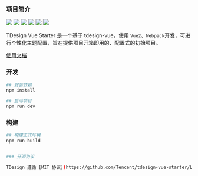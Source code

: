

### 项目简介



![](https://cdn.jsdelivr.net/gh/super-denny/images/Xnip2024-02-22_21-50-31.png)
![](https://cdn.jsdelivr.net/gh/super-denny/images/Xnip2024-02-22_21-50-23.png)
![](https://cdn.jsdelivr.net/gh/super-denny/images/Xnip2024-02-22_21-50-09.png)
![](https://cdn.jsdelivr.net/gh/super-denny/images/Xnip2024-02-22_21-50-01.png)
![](https://cdn.jsdelivr.net/gh/super-denny/images/Xnip2024-02-22_21-49-48.png)
![](https://cdn.jsdelivr.net/gh/super-denny/images/Xnip2024-02-22_21-42-18.png)

TDesign Vue Starter 是一个基于 tdesign-vue，使用 `Vue2`、`Webpack`开发，可进行个性化主题配置，旨在提供项目开箱即用的、配置式的初始项目。

<p>
  <a href="https://tdesign.tencent.com/starter/">使用文档</a>

</p>

### 开发

```bash
## 安装依赖
npm install

## 启动项目
npm run dev
```

### 构建

```bash
## 构建正式环境
npm run build


### 开源协议

TDesign 遵循 [MIT 协议](https://github.com/Tencent/tdesign-vue-starter/LICENSE)。
